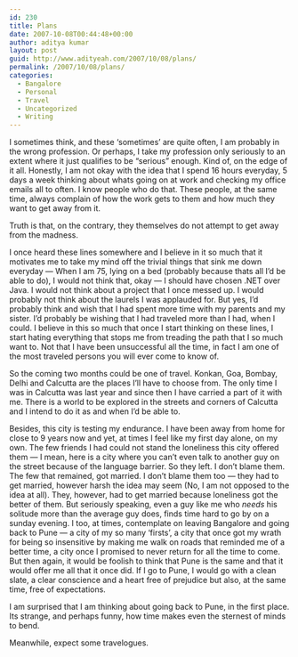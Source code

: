```yaml
---
id: 230
title: Plans
date: 2007-10-08T00:44:48+00:00
author: aditya kumar
layout: post
guid: http://www.adityeah.com/2007/10/08/plans/
permalink: /2007/10/08/plans/
categories:
  - Bangalore
  - Personal
  - Travel
  - Uncategorized
  - Writing
---
```

I sometimes think, and these &#8216;sometimes&#8217; are quite often, I am probably in the wrong profession. Or perhaps, I take my profession only seriously to an extent where it just qualifies to be &#8220;serious&#8221; enough. Kind of, on the edge of it all. Honestly, I am not okay with the idea that I spend 16 hours everyday, 5 days a week thinking about whats going on at work and checking my office emails all to often. I know people who do that. These people, at the same time, always complain of how the work gets to them and how much they want to get away from it.  
  
Truth is that, on the contrary, they themselves do not attempt to get away from the madness.  
  
I once heard these lines somewhere and I believe in it so much that it motivates me to take my mind off the trivial things that sink me down everyday &#8212; When I am 75, lying on a bed (probably because thats all I&#8217;d be able to do), I would not think that, okay &#8212; I should have chosen .NET over Java. I would not think about a project that I once messed up. I would probably not think about the laurels I was applauded for. But yes, I&#8217;d probably think and wish that I had spent more time with my parents and my sister. I&#8217;d probably be wishing that I had traveled more than I had, when I could. I believe in this so much that once I start thinking on these lines, I start hating everything that stops me from treading the path that I so much want to. Not that I have been unsuccessful all the time, in fact I am one of the most traveled persons you will ever come to know of.  
  
So the coming two months could be one of travel. Konkan, Goa, Bombay, Delhi and Calcutta are the places I&#8217;ll have to choose from. The only time I was in Calcutta was last year and since then I have carried a part of it with me. There is a world to be explored in the streets and corners of Calcutta and I intend to do it as and when I&#8217;d be able to.  
  
Besides, this city is testing my endurance. I have been away from home for close to 9 years now and yet, at times I feel like my first day alone, on my own. The few friends I had could not stand the loneliness this city offered them &#8212; I mean, here is a city where you can&#8217;t even talk to another guy on the street because of the language barrier. So they left. I don&#8217;t blame them. The few that remained, got married. I don&#8217;t blame them too &#8212; they had to get married, however harsh the idea may seem (No, I am not opposed to the idea at all). They, however, had to get married because loneliness got the better of them. But seriously speaking, even a guy like me who _needs_ his solitude more than the average guy does, finds time hard to go by on a sunday evening. I too, at times, contemplate on leaving Bangalore and going back to Pune &#8212; a city of my so many &#8216;firsts&#8217;, a city that once got my wrath for being so insensitive by making me walk on roads that reminded me of a better time, a city once I promised to never return for all the time to come. But then again, it would be foolish to think that Pune is the same and that it would offer me all that it once did. If I go to Pune, I would go with a clean slate, a clear conscience and a heart free of prejudice but also, at the same time, free of expectations.  
  
I am surprised that I am thinking about going back to Pune, in the first place. Its strange, and perhaps funny, how time makes even the sternest of minds to bend.  
  
Meanwhile, expect some travelogues.